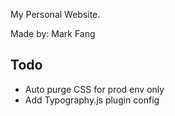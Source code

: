 
My Personal Website.

Made by: Mark Fang

## Todo
- Auto purge CSS for prod env only
- Add Typography.js plugin config
